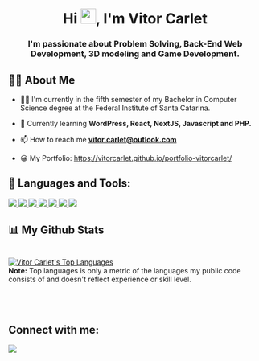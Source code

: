 

<h1 align="center">Hi <img src="https://raw.githubusercontent.com/MartinHeinz/MartinHeinz/master/wave.gif" width="30px">, I'm Vitor Carlet <p style="font-size:18px"> </p></h1>
<h3 align="center">I'm passionate about Problem Solving, Back-End Web Development, 3D modeling and Game Development.</h3>


## 🙋‍♂️ About Me

- 👨‍🎓 I'm currently in the fifth semester of my Bachelor in Computer Science degree at the Federal Institute of Santa Catarina.

- 🌱 Currently learning **WordPress, React, NextJS, Javascript and PHP.**

- 📫 How to reach me **vitor.carlet@outlook.com**

- 😀 My Portfolio: https://vitorcarlet.github.io/portfolio-vitorcarlet/

## 🚀 Languages and Tools:

<p align="left"> 
    <a href="https://www.java.com" target="_blank"> <img src="https://img.icons8.com/color/48/000000/java-coffee-cup-logo.png"/> </a>
    <a href="https://devdocs.io/c/" target="_blank"> <img src="https://img.icons8.com/?size=32&id=25423&format=png"/> </a>
    <a href="https://developer.mozilla.org/en-US/docs/Web/JavaScript" target="_blank"> <img src="https://img.icons8.com/color/48/000000/javascript.png"/> </a> 
    <a href="https://www.w3.org/html/" target="_blank"> <img src="https://img.icons8.com/color/48/000000/html-5.png"/> </a> 
    <a href="https://www.w3schools.com/css/" target="_blank"> <img src="https://img.icons8.com/color/48/000000/css3.png"/> </a> 
    <a href="https://getbootstrap.com" target="_blank"> <img src="https://img.icons8.com/color/48/000000/bootstrap.png"/> </a>  
    <a href="https://angular.io/" target="_blank"> <img src="https://img.icons8.com/?size=40&id=l9a5tcSnBwcf&format=png"/> </a>  

 
    
</p>



## 📊 My Github Stats

  <br/>
    <a href="https://github.com/vitorcarlet/github-readme-stats"><img alt="Vitor Carlet's Top Languages" src="https://github-readme-stats.vercel.app/api/top-langs/?username=FalconHex&langs_count=8&count_private=true&layout=compact&theme=react&hide_border=true&bg_color=0D1117" /></a>
  <br/>
  <b>Note:</b> Top languages is only a metric of the languages my public code consists of and doesn't reflect experience or skill level.


<br/>
<br/>
<br/>
<br/>

## Connect with me:
<p align="left">

<a href = "https://www.linkedin.com/in/vitor-carlet/"><img src="https://img.icons8.com/fluent/48/000000/linkedin.png"/></a>



</p>
